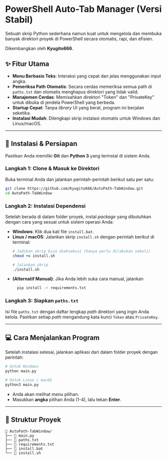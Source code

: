 # PowerShell Auto-Tab Manager (Versi Stabil)

Sebuah skrip Python sederhana namun kuat untuk mengelola dan membuka banyak direktori proyek di PowerShell secara otomatis, rapi, dan efisien.

Dikembangkan oleh **Kyugito666**.

## ✨ Fitur Utama
* **Menu Berbasis Teks**: Interaksi yang cepat dan jelas menggunakan input angka.
* **Pemeriksa Path Otomatis**: Secara cerdas memeriksa semua path di `paths.txt` dan otomatis menghapus direktori yang tidak valid.
* **Manajemen Cerdas**: Memisahkan direktori "Token" dan "PrivateKey" untuk dibuka di jendela PowerShell yang berbeda.
* **Startup Cepat**: Tanpa *library* UI yang berat, program ini berjalan seketika.
* **Instalasi Mudah**: Dilengkapi skrip instalasi otomatis untuk Windows dan Linux/macOS.

---

## 🚀 Instalasi & Persiapan

Pastikan Anda memiliki **Git** dan **Python 3** yang terinstal di sistem Anda.

### Langkah 1: Clone & Masuk ke Direktori
Buka terminal Anda dan jalankan perintah-perintah berikut satu per satu:

```bash
git clone https://github.com/Kyugito666/AutoPath-TabWindow.git
cd AutoPath-TabWindow
```

### Langkah 2: Instalasi Dependensi
Setelah berada di dalam folder proyek, instal *package* yang dibutuhkan dengan cara yang sesuai untuk sistem operasi Anda:

* **Windows**: Klik dua kali file `install.bat`.
* **Linux / macOS**: Jalankan skrip `install.sh` dengan perintah berikut di terminal:
    ```bash
    # Jadikan skrip bisa dieksekusi (hanya perlu dilakukan sekali)
    chmod +x install.sh
    ```
    ```bash
    # Jalankan skrip
    ./install.sh
    ```
* **(Alternatif Manual)**: Jika Anda lebih suka cara manual, jalankan 
  ```bash
    pip install -r requirements.txt
  ```
### Langkah 3: Siapkan `paths.txt`
Isi file `paths.txt` dengan daftar lengkap *path* direktori yang ingin Anda kelola. Pastikan setiap *path* mengandung kata kunci `Token` atau `PrivateKey`.

---

## 💻 Cara Menjalankan Program

Setelah instalasi selesai, jalankan aplikasi dari dalam folder proyek dengan perintah:
```bash
# Untuk Windows
python main.py
```
```bash
# Untuk Linux / macOS
python3 main.py
```
* Anda akan melihat menu pilihan.
* Masukkan **angka** pilihan Anda (1-4), lalu tekan **Enter**.

---

## 📁 Struktur Proyek
```
📁 AutoPath-TabWindow/
├── 📜 main.py
├── 📜 paths.txt
├── 📜 requirements.txt
├── 🦇 install.bat
└── 🐧 install.sh
```
